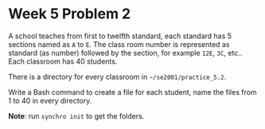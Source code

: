 # Week 5 Problem 2

A school teaches from first to twelfth standard, each standard has 5 sections named as ` A ` to ` E `. The class room number is represented as standard (as number) followed by the section, for example ` 12E `, ` 3C `, etc..
Each classroom has 40 students. 

There is a directory for every classroom in ` ~/se2001/practice_5.2 `.

Write a Bash command to create a file for each student, name the files from 1 to 40 in every directory.

**Note**: run `synchro init` to get the folders.
